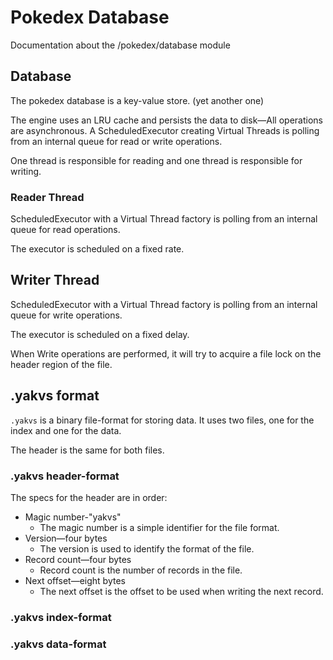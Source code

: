 # Pokedex Database

Documentation about the /pokedex/database module

## Database

The pokedex database is a key-value store. (yet another one)

The engine uses an LRU cache and persists the data to disk—All operations are asynchronous.
A ScheduledExecutor creating Virtual Threads is polling from an internal queue for read or write operations.

One thread is responsible for reading and one thread is responsible for writing.

### Reader Thread

ScheduledExecutor with a Virtual Thread factory is polling from an internal queue for read operations.

The executor is scheduled on a fixed rate.

## Writer Thread

ScheduledExecutor with a Virtual Thread factory is polling from an internal queue for write operations.

The executor is scheduled on a fixed delay.

When Write operations are performed, it will try to acquire a file lock on the header region of the file.

## .yakvs format

`.yakvs` is a binary file-format for storing data. It uses two files, one for the index and one for the data.

The header is the same for both files.

### .yakvs header-format

The specs for the header are in order:

* Magic number-"yakvs"
    * The magic number is a simple identifier for the file format.
* Version—four bytes
    * The version is used to identify the format of the file.
* Record count—four bytes
    * Record count is the number of records in the file.
* Next offset—eight bytes
    * The next offset is the offset to be used when writing the next record.

### .yakvs index-format

### .yakvs data-format